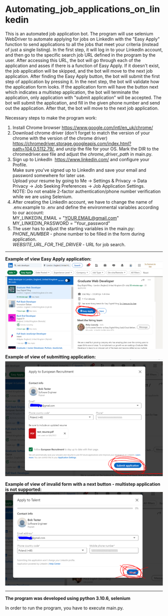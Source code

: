 # Automating_job_applications_on_linkedin

This is an automated job application bot. The program will use selenium WebDriver 
to automate applying for jobs on LinkedIn with the "Easy Apply" function to send applications to all the jobs that meet your criteria (instead of just a single listing).
In the first step, it will log in to your LinkedIn account, and then go to the specific search job URL defined in the program by the user. 
After accessing this URL, the bot will go through each of the application and asses if there is a function of Easy Apply.
If it doesn't exist, the job application will be skipped, and the bot will move to the next job application.
After finding the Easy Apply button, the bot will submit the first step of application by pressing it.
In the next step, the bot will validate how the application form looks. 
If the application form will have the button next which indicates a multistep application, the bot will terminate the application,
only application with "submit application" will be accepted. 
The bot will submit the application, and fill in the given phone number and send out the application.
After that, the bot will move to the next job application.  



Necessary steps to make the program work:</br>
1. Install Chrome browser https://www.google.com/intl/en_uk/chrome/ </br>
2. Download chrome driver (don't forget to match the version of your chrome with the version of the chrome driver) https://chromedriver.storage.googleapis.com/index.html?path=104.0.5112.79/, and unzip the file for your OS.
Mark the DIR to the chromedriver.exe file and adjust the *chrome_driver_path* in main.py. </br>
3. Sign up to LinkedIn  https://www.linkedin.com/ and configure your Profile. </br>
Make sure you've signed up to LinkedIn and save your email and password somewhere for later use.</br>
Upload your resume by going to Me -> Settings & Privacy -> Data Privacy -> Job Seeking Preferences -> Job Application Settings.</br>
NOTE: Do not enable 2-factor authentication/phone number verification while we are using Selenium.</br>
4. After creating the LinkedIn account, we have to change the name of .env.example to .env and define the environmental variables according to our account:</br>
MY_LINKEDIN_EMAIL = "YOUR.EMAIL@gmail.com"</br>
MY_LINKEDIN_PASSWORD = "Your_password"</br>
5. The user has to adjust the starting variables in the main.py:</br>
*PHONE_NUMBER* - phone number to be filled in the form during application.</br>
*WEBSITE_URL_FOR_THE_DRIVER* - URL for job search.</br>


---

**Example of view Easy Apply application:**</br>
![Screenshot](docs/img/01_easy_apply.png)</br>


**Example of view of submitting application:**</br>
![Screenshot](docs/img/02_submiting_applicatio.png)</br>


**Example of view of invalid form with a next button - multistep application is not supported:**</br>
![Screenshot](docs/img/03_inalid_form_next.png)</br>

---


**The program was developed using python 3.10.6, selenium**


In order to run the program, you have to execute main.py.